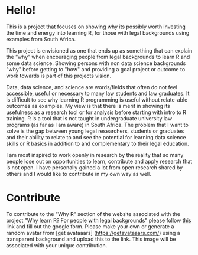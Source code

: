 # Hello!

This is a project that focuses on showing why its possibly worth investing the time and energy into learning R, for those with legal backgrounds using examples from South Africa.

This project is envisioned as one that ends up as something that can explain the “why” when encouraging people from legal backgrounds to learn R and some data science. Showing persons with non data science backgrounds "why" before getting to "how" and providing a goal project or outcome to work towards is part of this projects vision. 

Data, data science, and science are words/fields that often do not feel accessible, useful or necessary to many law students and law graduates. It is difficult to see why learning R programming is useful without relate-able outcomes as examples. My view is that there is merit in showing its usefulness as a research tool or for analysis before starting with intro to R training. R is a tool that is not taught in undergraduate university law programs (as far as I am aware) in South Africa. The problem that I want to solve is the gap between young legal researchers, students or graduates and their ability to relate to and see the potential for learning data science skills or R basics in addition to and complementary to their legal education.

I am most inspired to work openly in research by the reality that so many people lose out on opportunities to learn, contribute and apply research that is not open. I have personally gained a lot from open research shared by others and I would like to contribute in my own way as well.

# Contribute
To contribute to the "Why R" section of the website associated with the project "Why learn R? For people with legal backgrounds" please follow [this](https://forms.gle/wpeS6ZNG81FhAKfB6) link and fill out the google form. Please make your own or generate a random avatar from [get avataaars] (https://getavataaars.com/) using a transparent background and upload this to the link. This image will be associated with your unique contribution. 